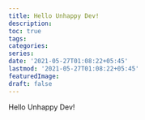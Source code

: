 ```yaml
---
title: Hello Unhappy Dev!
description:
toc: true
tags:
categories:
series:
date: '2021-05-27T01:08:22+05:45'
lastmod: '2021-05-27T01:08:22+05:45'
featuredImage:
draft: false
---
```


Hello Unhappy Dev!
